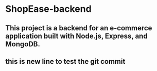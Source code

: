 
# ShopEase-backend
## This project is a backend for an e-commerce application built with Node.js, Express, and MongoDB.
## this is new line to test the git commit
